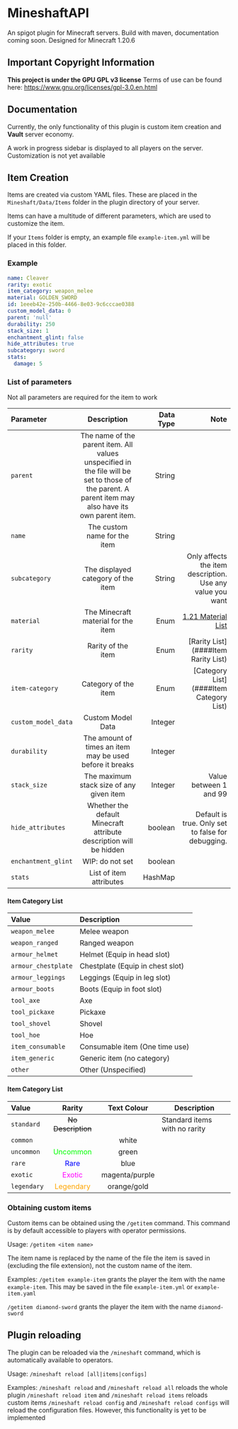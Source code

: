 
# MineshaftAPI
An spigot plugin for Minecraft servers. Build with maven, documentation coming soon. Designed for Minecraft 1.20.6

## Important Copyright Information
**This project is under the GPU GPL v3 license**
Terms of use can be found here: https://www.gnu.org/licenses/gpl-3.0.en.html

## Documentation
Currently, the only functionality of this plugin is custom item creation and **Vault** server economy.

A work in progress sidebar is displayed to all players on the server. Customization is not yet available

## Item Creation 

Items are created via custom YAML files. These are placed in the `Mineshaft/Data/Items` folder in the plugin directory of your server.

Items can have a multitude of different parameters, which are used to customize the item.

If your `Items` folder is empty, an example file `example-item.yml` will be placed in this folder.

### Example

```yaml
name: Cleaver
rarity: exotic
item_category: weapon_melee
material: GOLDEN_SWORD
id: 1eeeb42e-250b-4466-8e03-9c6cccae0388
custom_model_data: 0
parent: 'null'
durability: 250
stack_size: 1
enchantment_glint: false
hide_attributes: true
subcategory: sword
stats:
  damage: 5
```

### List of parameters
Not all parameters are required for the item to work

| Parameter    | Description | Data Type | Note
|:---------|:-----------:|-----------:|--:|
| `parent` | The name of the parent item. All values unspecified in the file will be set to those of the parent. A parent item may also have its own parent item.| String||
| `name` | The custom name for the item | String||
| `subcategory` | The displayed category of the item |String|Only affects the item description. Use any value you want |
| `material` | The Minecraft material for the item| Enum | [1.21 Material List](https://hub.spigotmc.org/javadocs/bukkit/org/bukkit/Material.html)|
| `rarity` | Rarity of the item |Enum|[Rarity List](####Item Rarity List)|
| `item-category` | Category of the item | Enum|[Category List](####Item Category List)|
| `custom_model_data` | Custom Model Data | Integer||
| `durability` | The amount of times an item may be used before it breaks | Integer||
| `stack_size` | The maximum stack size of any given item | Integer|Value between 1 and 99|
| `hide_attributes` | Whether the default Minecraft attribute description will be hidden | boolean|Default is true. Only set to false for debugging.|
| `enchantment_glint` | WIP: do not set | boolean||
| `stats` | List of item attributes | HashMap||

#### Item Category List

| Value | Description |
|:---------|:-----------|
| `weapon_melee` | Melee weapon |
| `weapon_ranged` | Ranged weapon |
| `armour_helmet` | Helmet (Equip in head slot) |
| `armour_chestplate` | Chestplate (Equip in chest slot) |
| `armour_leggings` | Leggings (Equip in leg slot) |
| `armour_boots` | Boots (Equip in foot slot) |
| `tool_axe` | Axe |
| `tool_pickaxe` | Pickaxe |
| `tool_shovel` | Shovel |
| `tool_hoe` | Hoe |
| `item_consumable` | Consumable item (One time use) |
| `item_generic` | Generic item (no category) |
| `other` | Other (Unspecified) |

#### Item Category List

| Value | Rarity | Text Colour | Description |
|:---------|:-----------:|:--:|-|
| `standard` |~~No Description~~||Standard items with no rarity|
| `common` |<font color="white">Common</font>|white|
| `uncommon` |<font color="lime">Uncommon</font>|green|
| `rare` |<font color="blue">Rare</font>|blue|
| `exotic` |<font color="magenta">Exotic</font>|magenta/purple|
| `legendary` |<font color="ORANGE">Legendary</font>|orange/gold|

### Obtaining custom items

Custom items can be obtained using the `/getitem` command. This command is by default accessible to players with operator permissions.

Usage: `/getitem <item name>`

The item name is replaced by the name of the file the item is saved in (excluding the file extension), not the custom name of the item.

Examples:
`/getitem example-item` grants the player the item with the name `example-item`.
This may be saved in the file `example-item.yml` or `example-item.yaml`

`/getitem diamond-sword` grants the player the item with the name `diamond-sword`

## Plugin reloading
The plugin can be reloaded via the `/mineshaft` command, which is automatically available to operators.

Usage:
`/mineshaft reload [all|items|configs]`

Examples:
`/mineshaft reload` and `/mineshaft reload all` reloads the whole plugin
`/mineshaft reload item` and `/mineshaft reload items` reloads custom items
`/mineshaft reload config` and `/mineshaft reload configs` will reload the configuration files. However, this functionality is yet to be implemented
